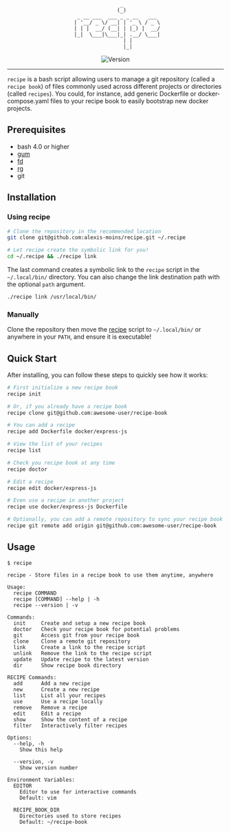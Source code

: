 <div align='center'>

```
                _            
               (_)           
  _ __ ___  ___ _ _ __   ___ 
 | '__/ _ \/ __| | '_ \ / _ \
 | | |  __/ (__| | |_) |  __/
 |_|  \___|\___|_| .__/ \___|
                 | |         
                 |_|         
```

![Version](https://img.shields.io/badge/version-0.9.1-blue.svg)

</div>

---

`recipe` is a bash script allowing users to manage a git repository (called a `recipe book`) of files commonly used across different projects or directories (called `recipes`). You could, for instance, add generic Dockerfile or docker-compose.yaml files to your recipe book to easily bootstrap new docker projects.

## Prerequisites

- bash 4.0 or higher
- [gum](https://github.com/charmbracelet/gum)
- [fd](https://github.com/sharkdp/fd)
- [rg](https://github.com/BurntSushi/ripgrep)
- git


## Installation

### Using recipe

```bash
# Clone the repository in the recommended location
git clone git@github.com:alexis-moins/recipe.git ~/.recipe

# Let recipe create the symbolic link for you!
cd ~/.recipe && ./recipe link
```

The last command creates a symbolic link to the `recipe` script in the `~/.local/bin/` directory. You can also change the link destination path with the optional `path` argument.
```bash
./recipe link /usr/local/bin/
```

### Manually

Clone the repository then move the [recipe](recipe) script to `~/.local/bin/` or anywhere in your `PATH`, and ensure it is executable!

## Quick Start

After installing, you can follow these steps to quickly see how it works:

```bash
# First initialize a new recipe book
recipe init

# Or, if you already have a recipe book
recipe clone git@github.com:awesome-user/recipe-book

# You can add a recipe
recipe add Dockerfile docker/express-js

# View the list of your recipes
recipe list

# Check you recipe book at any time
recipe doctor

# Edit a recipe
recipe edit docker/express-js

# Even use a recipe in another project
recipe use docker/express-js Dockerfile

# Optionally, you can add a remote repository to sync your recipe book across devices
recipe git remote add origin git@github.com:awesome-user/recipe-book
```

## Usage

```
$ recipe

recipe - Store files in a recipe book to use them anytime, anywhere

Usage:
  recipe COMMAND
  recipe [COMMAND] --help | -h
  recipe --version | -v

Commands:
  init     Create and setup a new recipe book
  doctor   Check your recipe book for potential problems
  git      Access git from your recipe book
  clone    Clone a remote git repository
  link     Create a link to the recipe script
  unlink   Remove the link to the recipe script
  update   Update recipe to the latest version
  dir      Show recipe book directory

RECIPE Commands:
  add      Add a new recipe
  new      Create a new recipe
  list     List all your recipes
  use      Use a recipe locally
  remove   Remove a recipe
  edit     Edit a recipe
  show     Show the content of a recipe
  filter   Interactively filter recipes

Options:
  --help, -h
    Show this help

  --version, -v
    Show version number

Environment Variables:
  EDITOR
    Editor to use for interactive commands
    Default: vim

  RECIPE_BOOK_DIR
    Directories used to store recipes
    Default: ~/recipe-book
```
